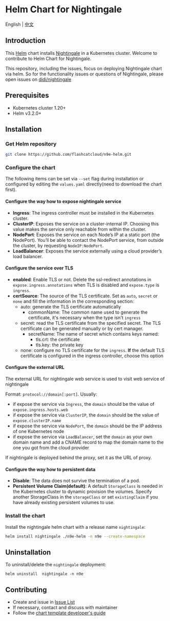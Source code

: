 # Helm Chart for Nightingale

English | [中文](README-CN.md)

## Introduction

This [Helm](https://github.com/flashcatcloud/n9e-helm) chart installs [Nightingale](https://github.com/didi/nightingale) in a Kubernetes cluster. Welcome to contribute to Helm Chart for Nightingale.

This repository, including the issues, focus on deploying Nightingale chart via helm. So for the functionality issues or questions of Nightingale, please open issues on [didi/nightingale](https://github.com/didi/nightingale)


## Prerequisites

- Kubernetes cluster 1.20+
- Helm v3.2.0+

## Installation

### Get Helm repository

```bash
git clone https://github.com/flashcatcloud/n9e-helm.git
```

### Configure the chart
The following items can be set via `--set` flag during installation or configured by editing the `values.yaml` directly(need to download the chart first).

#### Configure the way how to expose nightingale service

- **Ingress**: The ingress controller must be installed in the Kubernetes cluster.
- **ClusterIP**: Exposes the service on a cluster-internal IP. Choosing this value makes the service only reachable from within the cluster.
- **NodePort**: Exposes the service on each Node’s IP at a static port (the NodePort). You’ll be able to contact the NodePort service, from outside the cluster, by requesting `NodeIP:NodePort`.
- **LoadBalancer**: Exposes the service externally using a cloud provider’s load balancer.

#### Configure the service over TLS

- **enabled**: Enable TLS or not. Delete the ssl-redirect annotations in `expose.ingress.annotations` when TLS is disabled and `expose.type` is `ingress`.
- **certSource**: The source of the TLS certificate. Set as `auto`, `secret` or `none` and fill the information in the corresponding section:
  - auto: generate the TLS certificate automatically
    - commonName: The common name used to generate the certificate, it's necessary when the type isn't `ingress`
  - secret: read the TLS certificate from the specified secret. The TLS certificate can be generated manually or by cert manager.
    - secretName: The name of secret which contains keys named:
      - tls.crt: the certificate
      - tls.key: the private key
  - none: configure no TLS certificate for the `ingress`. **If** the default TLS certificate is configured in the ingress controller, choose this option

#### Configure the external URL

The external URL for nightingale web service is used to visit web service of nightingale 

Format: `protocol://domain[:port]`. Usually:

- if expose the service via `Ingress`, the `domain` should be the value of `expose.ingress.hosts.web`
- if expose the service via `ClusterIP`, the `domain` should be the value of `expose.clusterIP.name`
- if expose the service via `NodePort`, the `domain` should be the IP address of one Kubernetes node
- if expose the service via `LoadBalancer`, set the `domain` as your own domain name and add a CNAME record to map the domain name to the one you got from the cloud provider

If nightingale is deployed behind the proxy, set it as the URL of proxy.

#### Configure the way how to persistent data

- **Disable**: The data does not survive the termination of a pod.
- **Persistent Volume Claim(default)**: A default `StorageClass` is needed in the Kubernetes cluster to dynamic provision the volumes. Specify another StorageClass in the `storageClass` or set `existingClaim` if you have already existing persistent volumes to use.


### Install the chart

Install the nightingale helm chart with a release name `nightingale`:
```bash
helm install nightingale ./n9e-helm -n n9e --create-namespace
```

## Uninstallation

To uninstall/delete the `nightingale` deployment:
```
helm uninstall  nightingale -n n9e
```

## Contributing
- Create and issue in [Issue List](https://github.com/flashcatcloud/n9e-helm/issues)
- If necessary, contact and discuss with maintainer
- Follow the [chart template developer's guide](https://helm.sh/docs/chart_template_guide/)

